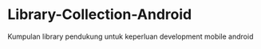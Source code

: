 # Library-Collection-Android
Kumpulan library pendukung untuk keperluan development mobile android 
